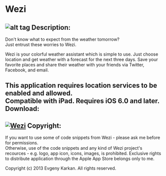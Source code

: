 Wezi
====
![alt tag](https://raw.github.com/EvgenyKarkan/Wezi/master/Wezi/Resourses/Images/app_icons/gitHubIcon.png)
Description:
-----------
Don't know what to expect from the weather tomorrow?  
Just entrust these worries to Wezi.

Wezi is your colorful weather assistant which is simple to use. 
Just choose location and get weather with a forecast for the next three days. 
Save your favorite places and share their weather with your friends via Twitter, Facebook, and email. 

This application requires location services to be enabled and allowed.  
Compatible with iPad. Requires iOS 6.0 and later.
Download:
--------
[![Wezi](https://raw.github.com/EvgenyKarkan/Wezi/master/Wezi/Resourses/Images/Download_on_the_App_Store_Badge_US-UK_135x40.png)](https://itunes.apple.com/us/app/wezi/id701115901?mt=8 "Wezi") 
Copyright:
-----------
If you want to use some of code snippets from Wezi - please ask me before for permissions.   
Otherwise, use of the code snippets and any kind of Wezi project's recources - e.g. logo, app icon, icons, images, is prohibited.
Exclusive rights to distribute application through the Apple App Store belongs only to me. 

Copyright (c) 2013 Evgeny Karkan. All rights reserved.


